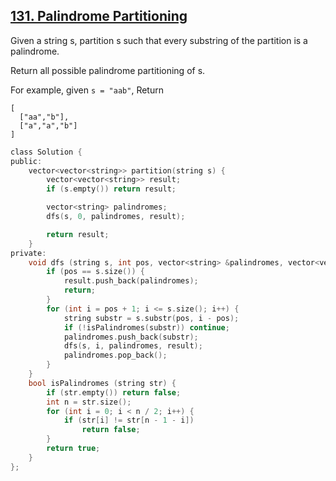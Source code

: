 ## [131. Palindrome Partitioning](https://leetcode.com/problems/palindrome-partitioning/#/description)

Given a string s, partition s such that every substring of the partition is a palindrome.

Return all possible palindrome partitioning of s.

For example, given `s = "aab"`,
Return

```
[
  ["aa","b"],
  ["a","a","b"]
]
```


```c
class Solution {
public:
    vector<vector<string>> partition(string s) {
        vector<vector<string>> result;
        if (s.empty()) return result;

        vector<string> palindromes;
        dfs(s, 0, palindromes, result);

        return result;
    }
private:
    void dfs (string s, int pos, vector<string> &palindromes, vector<vector<string>> &result) {
        if (pos == s.size()) {
            result.push_back(palindromes);
            return;
        }
        for (int i = pos + 1; i <= s.size(); i++) {
            string substr = s.substr(pos, i - pos);
            if (!isPalindromes(substr)) continue;
            palindromes.push_back(substr);
            dfs(s, i, palindromes, result);
            palindromes.pop_back();
        }
    }
    bool isPalindromes (string str) {
        if (str.empty()) return false;
        int n = str.size();
        for (int i = 0; i < n / 2; i++) {
            if (str[i] != str[n - 1 - i])
                return false;
        }
        return true;
    }
};
```